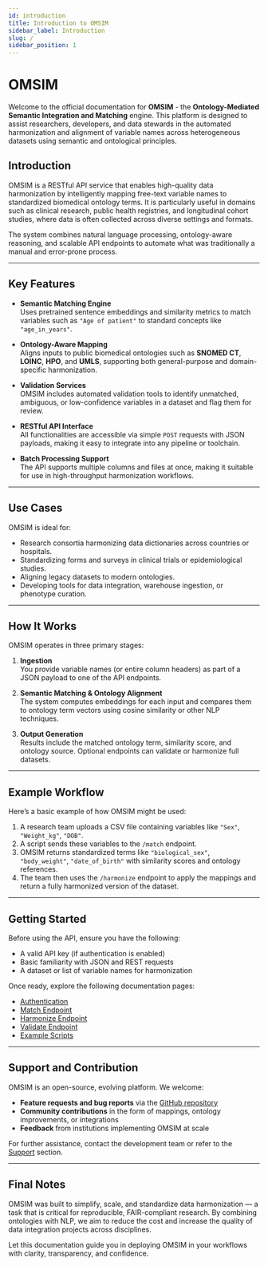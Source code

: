 ```yaml
---
id: introduction
title: Introduction to OMSIM
sidebar_label: Introduction
slug: /
sidebar_position: 1
---
```


# OMSIM

Welcome to the official documentation for **OMSIM** - the **Ontology-Mediated Semantic Integration and Matching** engine. This platform is designed to assist researchers, developers, and data stewards in the automated harmonization and alignment of variable names across heterogeneous datasets using semantic and ontological principles.

## Introduction

OMSIM is a RESTful API service that enables high-quality data harmonization by intelligently mapping free-text variable names to standardized biomedical ontology terms. It is particularly useful in domains such as clinical research, public health registries, and longitudinal cohort studies, where data is often collected across diverse settings and formats.

The system combines natural language processing, ontology-aware reasoning, and scalable API endpoints to automate what was traditionally a manual and error-prone process.

---

## Key Features

- **Semantic Matching Engine**  
  Uses pretrained sentence embeddings and similarity metrics to match variables such as `"Age of patient"` to standard concepts like `"age_in_years"`.

- **Ontology-Aware Mapping**  
  Aligns inputs to public biomedical ontologies such as **SNOMED CT**, **LOINC**, **HPO**, and **UMLS**, supporting both general-purpose and domain-specific harmonization.

- **Validation Services**  
  OMSIM includes automated validation tools to identify unmatched, ambiguous, or low-confidence variables in a dataset and flag them for review.

- **RESTful API Interface**  
  All functionalities are accessible via simple `POST` requests with JSON payloads, making it easy to integrate into any pipeline or toolchain.

- **Batch Processing Support**  
  The API supports multiple columns and files at once, making it suitable for use in high-throughput harmonization workflows.

---

## Use Cases

OMSIM is ideal for:

- Research consortia harmonizing data dictionaries across countries or hospitals.
- Standardizing forms and surveys in clinical trials or epidemiological studies.
- Aligning legacy datasets to modern ontologies.
- Developing tools for data integration, warehouse ingestion, or phenotype curation.

---

## How It Works

OMSIM operates in three primary stages:

1. **Ingestion**  
   You provide variable names (or entire column headers) as part of a JSON payload to one of the API endpoints.

2. **Semantic Matching & Ontology Alignment**  
   The system computes embeddings for each input and compares them to ontology term vectors using cosine similarity or other NLP techniques.

3. **Output Generation**  
   Results include the matched ontology term, similarity score, and ontology source. Optional endpoints can validate or harmonize full datasets.

---

## Example Workflow

Here’s a basic example of how OMSIM might be used:

1. A research team uploads a CSV file containing variables like `"Sex"`, `"Weight_kg"`, `"DOB"`.
2. A script sends these variables to the `/match` endpoint.
3. OMSIM returns standardized terms like `"biological_sex"`, `"body_weight"`, `"date_of_birth"` with similarity scores and ontology references.
4. The team then uses the `/harmonize` endpoint to apply the mappings and return a fully harmonized version of the dataset.

---

## Getting Started

Before using the API, ensure you have the following:

- A valid API key (if authentication is enabled)
- Basic familiarity with JSON and REST requests
- A dataset or list of variable names for harmonization

Once ready, explore the following documentation pages:

- [Authentication](authentication.md)
- [Match Endpoint](/docs/api/match)
- [Harmonize Endpoint](/docs/api/harmonize)
- [Validate Endpoint](/docs/api/validate)
- [Example Scripts](examples.md)

---

## Support and Contribution

OMSIM is an open-source, evolving platform. We welcome:

- **Feature requests and bug reports** via the [GitHub repository](https://github.com/YOUR-REPO)
- **Community contributions** in the form of mappings, ontology improvements, or integrations
- **Feedback** from institutions implementing OMSIM at scale

For further assistance, contact the development team or refer to the [Support](support.md) section.

---

## Final Notes

OMSIM was built to simplify, scale, and standardize data harmonization — a task that is critical for reproducible, FAIR-compliant research. By combining ontologies with NLP, we aim to reduce the cost and increase the quality of data integration projects across disciplines.

Let this documentation guide you in deploying OMSIM in your workflows with clarity, transparency, and confidence.

